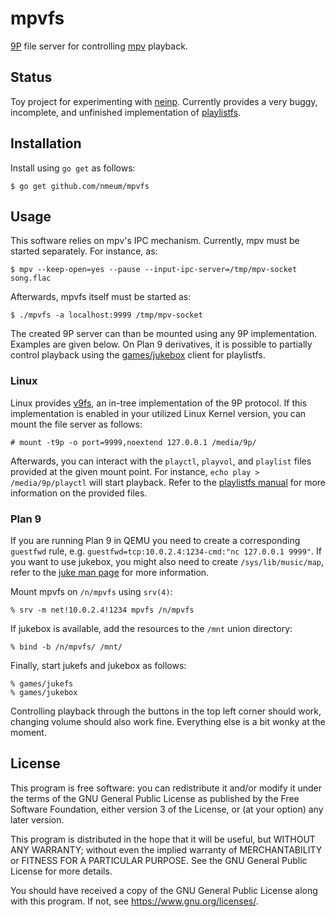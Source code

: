 # mpvfs

[9P][9P wikipedia] file server for controlling [mpv][mpv web] playback.

## Status

Toy project for experimenting with [neinp][neinp source]. Currently
provides a very buggy, incomplete, and unfinished implementation of
[playlistfs][9front playlistfs].

## Installation

Install using `go get` as follows:

	$ go get github.com/nmeum/mpvfs

## Usage

This software relies on mpv's IPC mechanism. Currently, mpv must be
started separately. For instance, as:

	$ mpv --keep-open=yes --pause --input-ipc-server=/tmp/mpv-socket song.flac

Afterwards, mpvfs itself must be started as:

	$ ./mpvfs -a localhost:9999 /tmp/mpv-socket

The created 9P server can than be mounted using any 9P implementation.
Examples are given below. On Plan 9 derivatives, it is possible to
partially control playback using the [games/jukebox][9front jukebox]
client for playlistfs.

### Linux

Linux provides [v9fs][v9fs documentation], an in-tree implementation of
the 9P protocol. If this implementation is enabled in your utilized
Linux Kernel version, you can mount the file server as follows:

	# mount -t9p -o port=9999,noextend 127.0.0.1 /media/9p/

Afterwards, you can interact with the `playctl`, `playvol`, and
`playlist` files provided at the given mount point. For instance,
`echo play > /media/9p/playctl` will start playback. Refer to the
[playlistfs manual][9front playlistfs] for more information on the
provided files.

### Plan 9

If you are running Plan 9 in QEMU you need to create a corresponding
`guestfwd` rule, e.g. `guestfwd=tcp:10.0.2.4:1234-cmd:"nc 127.0.0.1 9999"`.
If you want to use jukebox, you might also need to create
`/sys/lib/music/map`, refer to the [juke man page][9front juke] for more
information.

Mount mpvfs on `/n/mpvfs` using `srv(4)`:

	% srv -m net!10.0.2.4!1234 mpvfs /n/mpvfs

If jukebox is available, add the resources to the `/mnt` union directory:

	% bind -b /n/mpvfs/ /mnt/

Finally, start jukefs and jukebox as follows:

	% games/jukefs
	% games/jukebox

Controlling playback through the buttons in the top left corner should
work, changing volume should also work fine. Everything else is a bit
wonky at the moment.

## License

This program is free software: you can redistribute it and/or modify it under
the terms of the GNU General Public License as published by the Free Software
Foundation, either version 3 of the License, or (at your option) any later
version.

This program is distributed in the hope that it will be useful, but WITHOUT ANY
WARRANTY; without even the implied warranty of MERCHANTABILITY or FITNESS FOR A
PARTICULAR PURPOSE. See the GNU General Public License for more details.

You should have received a copy of the GNU General Public License along with
this program. If not, see <https://www.gnu.org/licenses/>.

[9P wikipedia]: https://en.wikipedia.org/wiki/9P_(protocol)
[mpv web]: https://mpv.io/
[9front playlistfs]: http://man.9front.org/7/playlistfs
[neinp source]: https://git.sr.ht/~rbn/neinp
[9front jukebox]: http://man.9front.org/7/juke
[9front juke]: http://man.9front.org/7/juke
[v9fs documentation]: https://www.kernel.org/doc/html/latest/filesystems/9p.html
